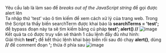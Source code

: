 Yêu cầu lab là làm sao để *breaks out of the JavaScript string* để gọi được alert lên 
<br> Ta nhập thử 'test' vào ô tìm kiếm để xem cách xử lý của trang web. Trong thẻ Script ta thấy biến searchTerm được khai báo là **searchTerms = 'test';** để bypass đoạn này 
ta sẽ tìm kiếm bằng cú pháp **test'; alert() //**
![image](https://user-images.githubusercontent.com/62832067/150641988-2811a2c1-27f7-444e-9fa2-db30e814abdd.png)
<br> Kết quả ta có được truy vấn sẽ thành 1 câu lệnh đầy đủ như hình:
<br> Giải thích **test';** để kết thúc lệnh khai báo biến rồi sau đó chạy **alert()**, dùng **//** để comment đoạn **';** thừa ở phía sau
![image](https://user-images.githubusercontent.com/62832067/150642248-ebb2e4d0-910c-4ffa-abd4-907d428bcd2e.png)
